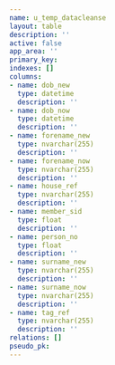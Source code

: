 ```yaml
---
name: u_temp_datacleanse
layout: table
description: ''
active: false
app_area: ''
primary_key: 
indexes: []
columns:
- name: dob_new
  type: datetime
  description: ''
- name: dob_now
  type: datetime
  description: ''
- name: forename_new
  type: nvarchar(255)
  description: ''
- name: forename_now
  type: nvarchar(255)
  description: ''
- name: house_ref
  type: nvarchar(255)
  description: ''
- name: member_sid
  type: float
  description: ''
- name: person_no
  type: float
  description: ''
- name: surname_new
  type: nvarchar(255)
  description: ''
- name: surname_now
  type: nvarchar(255)
  description: ''
- name: tag_ref
  type: nvarchar(255)
  description: ''
relations: []
pseudo_pk: 
---
```


